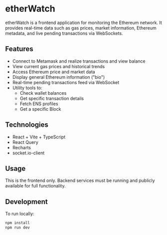 # etherWatch

etherWatch is a frontend application for monitoring the Ethereum network. It provides real-time data such as gas prices, market information, Ethereum metadata, and live pending transactions via WebSockets.

## Features
- Connect to Metamask and realize transactions and view balance
- View current gas prices and historical trends
- Access Ethereum price and market data
- Display general Ethereum information ("bio")
- Real-time pending transactions feed via WebSocket
- Utility tools to:
  - Check wallet balances
  - Get specific transaction details
  - Fetch ENS profiles
  - Get a specific Block
    

## Technologies

- React + Vite + TypeScript
- React Query
- Recharts
- socket.io-client

## Usage

This is the frontend only. Backend services must be running and publicly available for full functionality.

## Development

To run locally:

```bash
npm install
npm run dev
